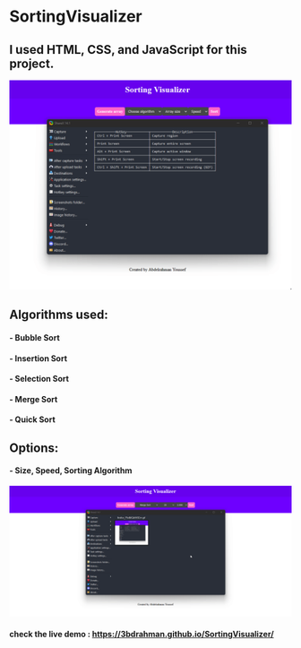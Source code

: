 # SortingVisualizer

## I used HTML, CSS, and JavaScript for this project. 

![](Sorting_Visualizer.gif)

## Algorithms used: 
#### - Bubble Sort
#### - Insertion Sort
#### - Selection Sort
#### - Merge Sort
#### - Quick Sort

## Options: 
#### - Size, Speed, Sorting Algorithm
![](Options.gif)
#### check the live demo : https://3bdrahman.github.io/SortingVisualizer/

